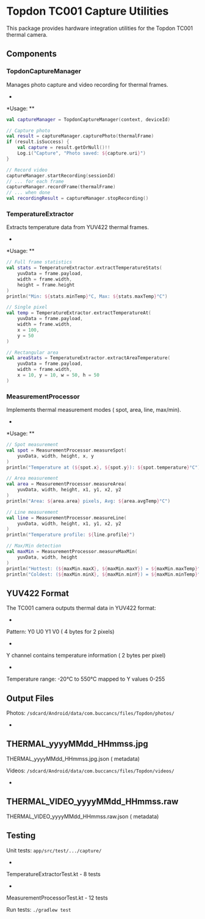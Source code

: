 # Topdon TC001 Capture Utilities

This
package
provides
hardware
integration
utilities
for
the
Topdon
TC001
thermal
camera.

## Components

### TopdonCaptureManager

Manages
photo
capture
and
video
recording
for
thermal
frames.

*

*Usage:
**

```kotlin
val captureManager = TopdonCaptureManager(context, deviceId)

// Capture photo
val result = captureManager.capturePhoto(thermalFrame)
if (result.isSuccess) {
    val capture = result.getOrNull()!!
    Log.i("Capture", "Photo saved: ${capture.uri}")
}

// Record video
captureManager.startRecording(sessionId)
// ... for each frame
captureManager.recordFrame(thermalFrame)
// ... when done
val recordingResult = captureManager.stopRecording()
```

### TemperatureExtractor

Extracts
temperature
data
from
YUV422
thermal
frames.

*

*Usage:
**

```kotlin
// Full frame statistics
val stats = TemperatureExtractor.extractTemperatureStats(
    yuvData = frame.payload,
    width = frame.width,
    height = frame.height
)
println("Min: ${stats.minTemp}°C, Max: ${stats.maxTemp}°C")

// Single pixel
val temp = TemperatureExtractor.extractTemperatureAt(
    yuvData = frame.payload,
    width = frame.width,
    x = 100,
    y = 50
)

// Rectangular area
val areaStats = TemperatureExtractor.extractAreaTemperature(
    yuvData = frame.payload,
    width = frame.width,
    x = 10, y = 10, w = 50, h = 50
)
```

### MeasurementProcessor

Implements
thermal
measurement
modes (
spot,
area,
line,
max/min).

*

*Usage:
**

```kotlin
// Spot measurement
val spot = MeasurementProcessor.measureSpot(
    yuvData, width, height, x, y
)
println("Temperature at (${spot.x}, ${spot.y}): ${spot.temperature}°C")

// Area measurement
val area = MeasurementProcessor.measureArea(
    yuvData, width, height, x1, y1, x2, y2
)
println("Area: ${area.area} pixels, Avg: ${area.avgTemp}°C")

// Line measurement
val line = MeasurementProcessor.measureLine(
    yuvData, width, height, x1, y1, x2, y2
)
println("Temperature profile: ${line.profile}")

// Max/Min detection
val maxMin = MeasurementProcessor.measureMaxMin(
    yuvData, width, height
)
println("Hottest: (${maxMin.maxX}, ${maxMin.maxY}) = ${maxMin.maxTemp}°C")
println("Coldest: (${maxMin.minX}, ${maxMin.minY}) = ${maxMin.minTemp}°C")
```

## YUV422 Format

The
TC001
camera
outputs
thermal
data
in
YUV422
format:

-

Pattern:
Y0
U0
Y1
V0 (
4
bytes
for
2
pixels)

-

Y
channel
contains
temperature
information (
2
bytes
per
pixel)

-

Temperature
range:
-20°C
to
550°C
mapped
to
Y
values
0-255

## Output Files

Photos:
`/sdcard/Android/data/com.buccancs/files/Topdon/photos/`

-

THERMAL_yyyyMMdd_HHmmss.jpg
-
THERMAL_yyyyMMdd_HHmmss.jpg.json (
metadata)

Videos:
`/sdcard/Android/data/com.buccancs/files/Topdon/videos/`

-

THERMAL_VIDEO_yyyyMMdd_HHmmss.raw
-
THERMAL_VIDEO_yyyyMMdd_HHmmss.raw.json (
metadata)

## Testing

Unit
tests:
`app/src/test/.../capture/`

-

TemperatureExtractorTest.kt -
8
tests

-

MeasurementProcessorTest.kt -
12
tests

Run
tests:
`./gradlew test`
